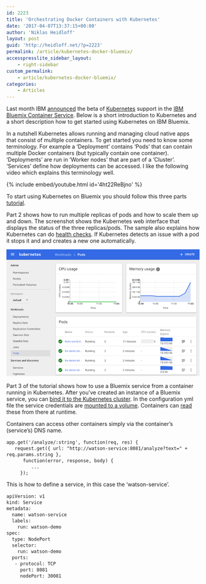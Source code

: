 ```yaml
---
id: 2223
title: 'Orchestrating Docker Containers with Kubernetes'
date: '2017-04-07T13:37:15+00:00'
author: 'Niklas Heidloff'
layout: post
guid: 'http://heidloff.net/?p=2223'
permalink: /article/kubernetes-docker-bluemix/
accesspresslite_sidebar_layout:
    - right-sidebar
custom_permalink:
    - article/kubernetes-docker-bluemix/
categories:
    - Articles
---
```


Last month IBM [announced](https://www.ibm.com/blogs/bluemix/2017/03/kubernetes-now-available-ibm-bluemix-container-service/) the beta of [Kubernetes](https://kubernetes.io/) support in the [IBM Bluemix Container Service](https://console.ng.bluemix.net/docs/containers/cs_ov.html). Below is a short introduction to Kubernetes and a short description how to get started using Kubernetes on IBM Bluemix.

In a nutshell Kubernetes allows running and managing cloud native apps that consist of multiple containers. To get started you need to know some terminology. For example a ‘Deployment’ contains ‘Pods’ that can contain multiple Docker containers (but typically contain one container). ‘Deployments’ are run in ‘Worker nodes’ that are part of a ‘Cluster’. ‘Services’ define how deployments can be accessed. I like the following video which explains this terminology well.

{% include embed/youtube.html id='4ht22ReBjno' %}

To start using Kubernetes on Bluemix you should follow this three parts [tutorial](https://console.ng.bluemix.net/docs/containers/cs_tutorials.html#cs_tutorials).

Part 2 shows how to run multiple replicas of pods and how to scale them up and down. The screenshot shows the Kubernetes web interface that displays the status of the three replicas/pods. The sample also explains how Kubernetes can do [health checks](https://github.com/IBM/container-service-getting-started-wt/blob/master/Stage2/app.js). If Kubernetes detects an issue with a pod it stops it and and creates a new one automatically.

![kub2](/assets/img/2017/04/kub2.png)

Part 3 of the tutorial shows how to use a Bluemix service from a container running in Kubernetes. After you’ve created an instance of a Bluemix service, you can [bind it to the Kubernetes cluster](https://console.ng.bluemix.net/docs/containers/cs_cluster.html#cs_cluster_services). In the configuration yml file the service credentials are [mounted to a volume](https://github.com/IBM/container-service-getting-started-wt/blob/master/Stage3/watson-deployment.yml#L17-L24). Containers can [read](https://github.com/IBM/container-service-getting-started-wt/blob/master/Stage3/watson/app.js#L8-L12) these from there at runtime.

Containers can access other containers simply via the container’s (service’s) DNS name.

```
app.get('/analyze/:string', function(req, res) {
   request.get({ url: "http://watson-service:8081/analyze?text=" + req.params.string },
      function(error, response, body) {
         ...
     });
```

This is how to define a service, in this case the ‘watson-service’.

```
apiVersion: v1
kind: Service
metadata:
  name: watson-service
  labels:
    run: watson-demo
spec:
  type: NodePort
  selector:
    run: watson-demo
  ports:
   - protocol: TCP
     port: 8081
     nodePort: 30081
```
